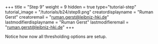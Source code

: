 +++
title = "Step 9"
weight = 9
hidden = true
type="tutorial-step"
tutorial_image = "/tutorials/b24/step9.png"
creatordisplayname = "Ruman Gerst"
creatoremail = "ruman.gerst@leibniz-hki.de"
lastmodifierdisplayname = "Ruman Gerst"
lastmodifieremail = "ruman.gerst@leibniz-hki.de"
+++

Notice how now all thresholding options are setup.
